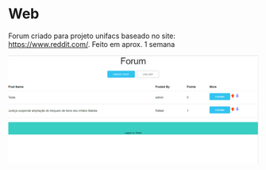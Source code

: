 # Web

Forum criado para projeto unifacs baseado no site: https://www.reddit.com/. Feito em aprox. 1 semana

![alt text](Forum.PNG "Description goes here")
